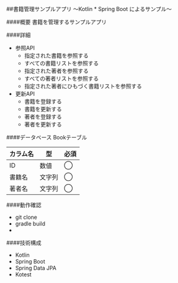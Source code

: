 ##書籍管理サンプルアプリ
〜Kotlin * Spring Boot によるサンプル〜

####概要
書籍を管理するサンプルアプリ

####詳細
- 参照API
  - 指定された書籍を参照する
  - すべての書籍リストを参照する
  - 指定された著者を参照する
  - すべての著者リストを参照する
  - 指定された著者にひもづく書籍リストを参照する
- 更新API
  - 書籍を登録する
  - 書籍を更新する
  - 著者を登録する
  - 著者を更新する

####データベース
Bookテーブル

|カラム名  |型  |必須  |
|---|---|---|
|ID  |数値  |◯  |
|書籍名  |文字列  |◯  |
|著者名  |文字列  |◯  |

####動作確認
- git clone
- gradle build
- 
####技術構成
- Kotlin
- Spring Boot
- Spring Data JPA
- Kotest
